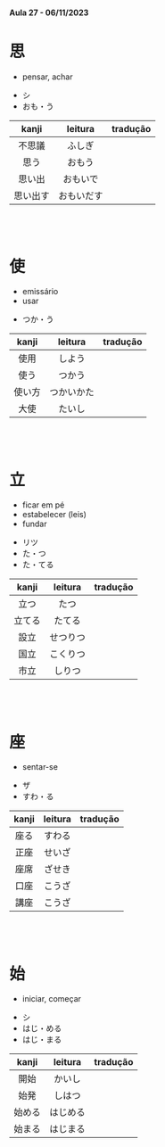 #### Aula 27 - 06/11/2023


# 思

- pensar, achar

<ul><li>シ</li><li>おも・う</li></ul>

| kanji | leitura | tradução |
|:---:|:---:|:---:|
| 不思議 | ふしぎ |  |
| 思う | おもう |  |
| 思い出 | おもいで |  |
| 思い出す | おもいだす |  |

<br><br>


# 使

<ul><li>emissário</li><li>usar</li></ul>

<ul><liシ</li><li>つか・う</li></ul>

| kanji | leitura | tradução |
|:---:|:---:|:---:|
| 使用 | しよう |  |
| 使う | つかう |  |
| 使い方 | つかいかた |  |
| 大使 | たいし |  |

<br><br>


# 立

<ul><li>ficar em pé</li><li>estabelecer (leis)</li><li>fundar</li></ul>

<ul><li>リツ</li><li>た・つ</li><li>た・てる</li></ul>

| kanji | leitura | tradução |
|:---:|:---:|:---:|
| 立つ | たつ |  |
| 立てる | たてる |  |
| 設立 | せつりつ |  |
| 国立 | こくりつ |  |
| 市立 | しりつ |  |

<br><br>


# 座

- sentar-se

<ul><li>ザ</li><li>すわ・る</li></ul>

| kanji | leitura | tradução |
|:---:|:---:|:---:|
| 座る | すわる |  |
| 正座 | せいざ |  |
| 座席 | ざせき |  |
| 口座 | こうざ |  |
| 講座 | こうざ |  |

<br><br>


# 始

- iniciar, começar

<ul><li>シ</li><li>はじ・める</li><li>はじ・まる</li></ul>

| kanji | leitura | tradução |
|:---:|:---:|:---:|
| 開始 | かいし |  |
| 始発 | しはつ |  |
| 始める | はじめる |  |
| 始まる | はじまる |  |